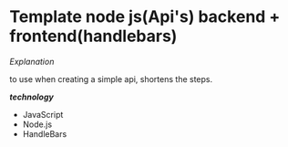 # Template node js(Api's) backend + frontend(handlebars)

*Explanation*

to use when creating a simple api, shortens the steps.

***technology***

- JavaScript
- Node.js
- HandleBars
